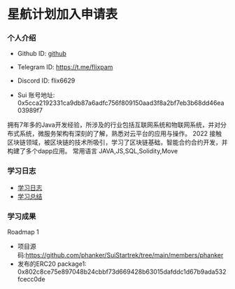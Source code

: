 # 星航计划加入申请表

### 个人介绍

* Github ID: [github](https://github.com/phanker)

* Telegram ID: https://t.me/flixpam

* Discord ID: flix6629

* Sui 账号地址: 0x5cca2192331ca9db87a6adfc756f809150aad3f8a2bf7eb3b68dd46ea03989f7

拥有7年多的Java开发经验，所涉及的行业包括互联网系统和物联网系统，并对分布式系统，微服务架构有深刻的了解，熟悉对云平台的应用与操作。
2022 接触区块链领域，被区块链的技术所吸引，学习了区块链基础，智能合约合约开发，并构建了多个dapp应用。
常用语言 JAVA,JS,SQL,Solidity,Move

### 学习日志

- [学习日志](journal.md)
- [学习总结](summary.md)

### 学习成果

Roadmap  1  
- 项目源码:https://github.com/phanker/SuiStartrek/tree/main/members/phanker
- 发布的ERC20
package1: 0x802c8ce75e897048b24cbbf73d669428b63015dafddc1d67b9ada532fcecc0de

